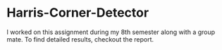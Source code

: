 # Harris-Corner-Detector

I worked on this assignment during my 8th semester along with a group mate. To find detailed results, checkout the report.

